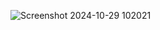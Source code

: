 ![Screenshot 2024-10-29 102021](https://github.com/user-attachments/assets/7a416773-0294-4e3e-af1e-42df267de798)
